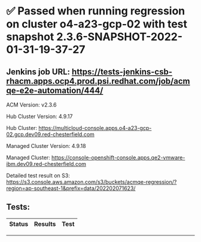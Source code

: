 # :white_check_mark: Passed when running regression on cluster o4-a23-gcp-02 with test snapshot 2.3.6-SNAPSHOT-2022-01-31-19-37-27 

## Jenkins job URL: https://tests-jenkins-csb-rhacm.apps.ocp4.prod.psi.redhat.com/job/acmqe-e2e-automation/444/


ACM Version: v2.3.6

Hub Cluster Version: 4.9.17

Hub Cluster: https://multicloud-console.apps.o4-a23-gcp-02.gcp.dev09.red-chesterfield.com

Managed Cluster Version: 4.9.18

Managed Cluster: https://console-openshift-console.apps.qe2-vmware-ibm.dev09.red-chesterfield.com

Detailed test result on S3: https://s3.console.aws.amazon.com/s3/buckets/acmqe-regression/?region=ap-southeast-1&prefix=data/202202071623/

## Tests:

|Status|Results|Test|
|---|---|---|


---


